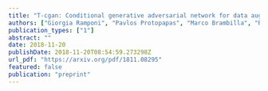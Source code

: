 ```yaml
---
title: "T-cgan: Conditional generative adversarial network for data augmentation in noisy time series with irregular sampling"
authors: ["Giorgia Ramponi", "Pavlos Protopapas", "Marco Brambilla", "Ryan Janssen"]
publication_types: ["1"]
abstract: ""
date: 2018-11-20
publishDate: 2018-11-20T08:54:59.273298Z
url_pdf: "https://arxiv.org/pdf/1811.08295"
featured: false
publication: "preprint"
---
```





